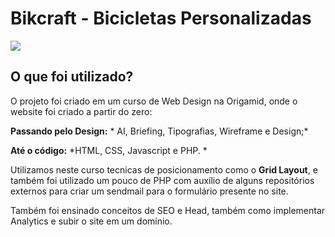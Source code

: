 # Bikcraft - Bicicletas Personalizadas

![](https://i.imgur.com/gZZyZ6b.jpg)

## O que foi utilizado?
O projeto foi criado em um curso de Web Design na Origamid, onde o website foi criado a partir do zero: 

**Passando pelo Design:** * AI, Briefing, Tipografias, Wireframe e Design;*

**Até o código:** *HTML, CSS, Javascript e PHP. *

Utilizamos neste curso tecnicas de posicionamento como o **Grid Layout**, e também foi utilizado um pouco de PHP com auxílio de alguns repositórios externos para criar um sendmail para o formulário presente no site.

Também foi ensinado conceitos de SEO e Head, também como implementar Analytics e subir o site em um domínio.
